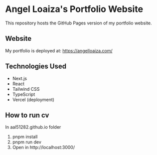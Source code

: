 # Angel Loaiza's Portfolio Website

This repository hosts the GitHub Pages version of my portfolio website.

## Website

My portfolio is deployed at:
https://angelloaiza.com/

## Technologies Used

- Next.js
- React
- Tailwind CSS
- TypeScript
- Vercel (deployment)

## How to run cv
In aal51282.github.io folder
1. pnpm install
2. pnpm run dev
3. Open in http://localhost:3000/